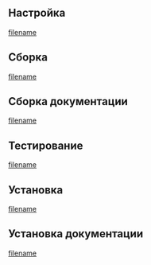 <pkg :name="'sed'" instsize showsbu2></pkg>

## Настройка

[filename](../packages/sed/configure ':include')

## Сборка

[filename](../packages/sed/build ':include')

## Сборка документации

[filename](../packages/sed/build-doc ':include')

## Тестирование

[filename](../packages/sed/test ':include')

## Установка

[filename](../packages/sed/install ':include')

## Установка документации

[filename](../packages/sed/install-doc ':include')
<package-script :package="'sed'" :type="'install-doc'"></package-script>

<script>
	new Vue({ el: '#main' })
</script>
